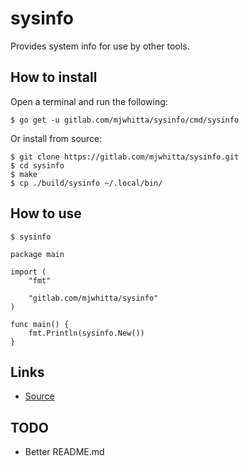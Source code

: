 # sysinfo

Provides system info for use by other tools.

## How to install

Open a terminal and run the following:

```
$ go get -u gitlab.com/mjwhitta/sysinfo/cmd/sysinfo
```

Or install from source:

```
$ git clone https://gitlab.com/mjwhitta/sysinfo.git
$ cd sysinfo
$ make
$ cp ./build/sysinfo ~/.local/bin/
```

## How to use

```
$ sysinfo
```

```
package main

import (
    "fmt"

    "gitlab.com/mjwhitta/sysinfo"
)

func main() {
	fmt.Println(sysinfo.New())
}
```

## Links

- [Source](https://gitlab.com/mjwhitta/sysinfo)

## TODO

- Better README.md
